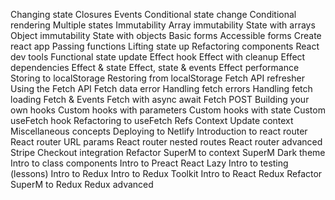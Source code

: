 Changing state
Closures
Events
Conditional state change
Conditional rendering
Multiple states
Immutability
Array immutability
State with arrays
Object immutability
State with objects
Basic forms
Accessible forms
Create react app
Passing functions
Lifting state up
Refactoring components
React dev tools
Functional state update
Effect hook
Effect with cleanup
Effect dependencies
Effect & state
Effect, state & events
Effect performance
Storing to localStorage
Restoring from localStorage
Fetch API refresher
Using the Fetch API
Fetch data error
Handling fetch errors
Handling fetch loading
Fetch & Events
Fetch with async await
Fetch POST
Building your own hooks
Custom hooks with parameters
Custom hooks with state
Custom useFetch hook
Refactoring to useFetch
Refs
Context
Update context
Miscellaneous concepts
Deploying to Netlify
Introduction to react router
React router URL params
React router nested routes
React router advanced
Stripe Checkout integration
Refactor SuperM to context
SuperM Dark theme
Intro to class components
Intro to Preact
React Lazy
Intro to testing (lessons)
Intro to Redux
Intro to Redux Toolkit
Intro to React Redux
Refactor SuperM to Redux
Redux advanced
